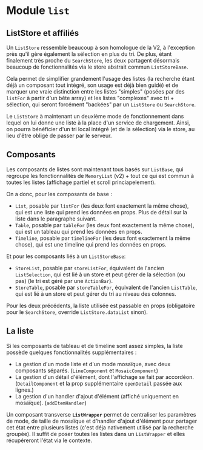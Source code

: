 # Module `list`

## ListStore et affiliés
Un `ListStore` ressemble beaucoup à son homologue de la V2, à l'exception près qu'il gère également la sélection en plus du tri. De plus, étant finalement très proche du `SearchStore`, les deux partagent désormais beaucoup de fonctionnalités via le store abstrait commun `ListStoreBase`.

Cela permet de simplifier grandement l'usage des listes (la recherche étant déjà un composant tout intégré, son usage est déjà bien guidé) et de marquer une vraie distinction entre les listes "simples" (posées par des `listFor` à partir d'un bête array) et les listes "complexes" avec tri + sélection, qui seront forcément "backées" par un `ListStore` ou `SearchStore`.

Le `ListStore` à maintenant un deuxième mode de fonctionnement dans lequel on lui donne une liste à la place d'un service de chargement. Ainsi, on pourra bénéficier d'un tri local intégré (et de la sélection) via le store, au lieu d'être obligé de passer par le serveur.

## Composants

Les composants de listes sont maintenant tous basés sur `ListBase`, qui regroupe les fonctionnalités de `MemoryList` (v2) + tout ce qui est commun à toutes les listes (affichage partiel et scroll princiapelement).

On a donc, pour les composants de base :
* `List`, posable par `listFor` (les deux font exactement la même chose), qui est une liste qui prend les données en props. Plus de détail sur la liste dans le paragraphe suivant.
* `Table`, posable par `tableFor` (les deux font exactement la même chose), qui est un tableau qui prend les données en props.
* `Timeline`, posable par `timelineFor` (les deux font exactement la même chose), qui est une timeline qui prend les données en props.

Et pour les composants liés à un `ListStoreBase`:
* `StoreList`, posable par `storeListFor`, équivalent de l'ancien `ListSelection`, qui est lié à un store et peut gérer de la sélection (ou pas) (le tri est géré par une `ActionBar`).
* `StoreTable`, posable par `storeTableFor`, équivalent de l'ancien `ListTable`, qui est lié à un store et peut gérer du tri au niveau des colonnes.

Pour les deux précédents, la liste utilisée est passable en props (obligatoire pour le `SearchStore`, override `ListStore.dataList` sinon).

## La liste
Si les composants de tableau et de timeline sont assez simples, la liste possède quelques fonctionnalités supplémentaires :
- La gestion d'un mode liste et d'un mode mosaïque, avec deux composants séparés. (`LineComponent` et `MosaicComponent`)
- La gestion d'un détail d'élément, dont l'affichage se fait par accordéon. (`DetailComponent` et la prop supplémentaire `openDetail` passée aux lignes.)
- La gestion d'un handler d'ajout d'élément (affiché uniquement en mosaïque). (`addItemHandler`)

Un composant transverse **`ListWrapper`** permet de centraliser les paramètres de mode, de taille de mosaïque et d'handler d'ajout d'élément pour partager cet état entre plusieurs listes (c'est déja nativement utilisé par la recherche groupée). Il suffit de poser toutes les listes dans un `ListWrapper` et elles récupéreront l'état via le contexte.